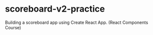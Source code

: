 # scoreboard-v2-practice
Building a scoreboard app using Create React App. (React Components Course)
